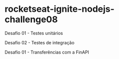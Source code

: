 # rocketseat-ignite-nodejs-challenge08

Desafio 01 - Testes unitários

Desafio 02 - Testes de integração

Desafio 01 - Transferências com a FinAPI
